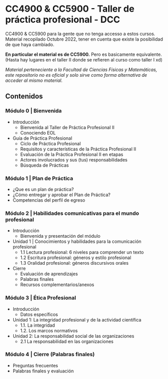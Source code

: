 
# CC4900 & CC5900 - Taller de práctica profesional - DCC

CC4900 &amp; CC5900 para la gente que no tenga accesso a estos cursos. Material recopilado Octubre 2022, tener en cuenta que existe la posibilidad de que haya cambiado.

**En particular el material es de CC5900.** Pero es basicamente equivalente. (Hasta hay lugares en el taller II donde se refieren al curso como taller I xd)

*Material perteneciente a la Facultad de Ciencias Físicas y Matemáticas, este repositorio no es oficial y solo sirve como forma alternativa de acceder al mismo material.*

## Contenidos

### Módulo 0 | Bienvenida

- Introducción
  - Bienvenida al Taller de Práctica Profesional II
  - Conociendo EOL
- Guía de Práctica Profesional
  - Ciclo de Práctica Profesional
  - Requisitos y características de la Práctica Profesional II
  - Evaluación de la Práctica Profesional II en etapas
  - Actores involucrados y sus (tus) responsabilidades
  - Búsqueda de Prácticas

### Módulo 1 | Plan de Práctica

- ¿Que es un plan de práctica?
- ¿Cómo entregar y aprobar el Plan de Práctica?
- Competencias del perfil de egreso

### Módulo 2 | Habilidades comunicativas para el mundo profesional

- Introducción
  - Bienvenida y presentación del módulo
- Unidad 1 | Conocimientos y habilidades para la comunicación profesional
  - 1.1 Lectura profesional: 6 niveles para comprender un texto
  - 1.2 Escritura profesional: géneros y estilo profesional
  - 1.3 Oralidad profesional: géneros discursivos orales
- Cierre
  - Evaluación de aprendizajes
  - Palabras finales
  - Recursos complementarios/anexos

### Módulo 3 | Ética Profesional

- Introducción
  - Datos específicos
- Unidad 1: La integridad profesional y de la actividad científica
  - 1.1. La integridad
  - 1.2. Los marcos normativos
- Unidad 2: La responsabilidad social de las organizaciones
  - 2.1 La responsabilidad en las organizaciones

### Módulo 4 | Cierre (Palabras finales)

- Preguntas frecuentes
- Palabras finales y evaluación
